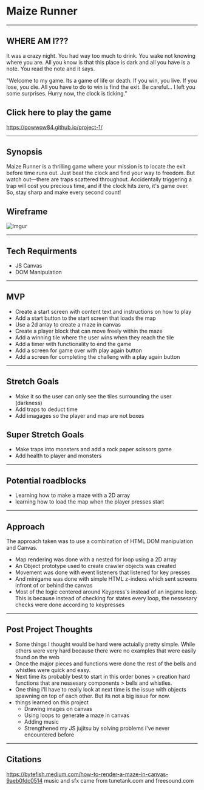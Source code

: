 # Maize Runner
------------------------------------------------------------------------
## WHERE AM I??? 

It was a crazy night. You had way too much to drink. You wake not knowing where you are. All you know is that this place is dark and all you have is a note. You read the note and it says. 

"Welcome to my game. Its a game of life or death. If you win, you live.  If you lose, you die. All you have to do to win is find the exit. Be careful... I left you some surprises. Hurry now, the clock is ticking."

## Click here to play the game

https://powwow84.github.io/project-1/

------------------------------------------------------------------------
## Synopsis

Maize Runner is a thrilling game where your mission is to locate the exit before time runs out. Just beat the clock and find your way to freedom. But watch out—there are traps scattered throughout. Accidentally triggering a trap will cost you precious time, and if the clock hits zero, it's game over. So, stay sharp and make every second count!

## Wireframe

![Imgur](https://i.imgur.com/k9IzCpR.png)

------------------------------------------------------------------------
## Tech Requirments

* JS Canvas
* DOM Manipulation
------------------------------------------------------------------------
## MVP

* Create a start screen with content text and instructions on how to play
* Add a start button to the start screen that loads the map
* Use a 2d array to create a maze in canvas
* Create a player block that can move freely within the maze
* Add a winning tile where the user wins when they reach the tile
* Add a timer with functionality to end the game
* Add a screen for game over with play again button
* Add a screen for completing the challeng with a play again button

-------------------------------------------------------------------------
## Stretch Goals

* Make it so the user can only see the tiles surrounding the user (darkness)
* Add traps to deduct time
* Add imagages so the player and map are not boxes 

## Super Stretch Goals

* Make traps into monsters and add a rock paper scissors game
* Add health to player and monsters

--------------------------------------------------------------------------
## Potential roadblocks

* Learning how to make a maze with a 2D array
* learning how to load the map when the player presses start

--------------------------------------------------------------------------
## Approach

The approach taken was to use a combination of HTML DOM manipulation and Canvas. 

- Map rendering was done with a nested for loop using a 2D array
- An Object prototype used to create crawler objects was created
- Movement was done with event listeners that listened for key presses
- And minigame was done with simple HTML z-indexs which sent screens infront of or behind the canvas
- Most of the logic centered around Keypress's instead of an ingame loop. This is because instead of checking for states every loop, the nessesary checks were done according to keypresses

---------------------------------------------------------------------------
## Post Project Thoughts

* Some things I thought would be hard were actuially pretty simple. While others were very hard because there were no examples that were easily found on the web
* Once the major pieces and functions were done the rest of the bells and whistles were quick and easy.
* Next time its probably best to start in this order bones > creation hard functions that are nessesary components > bells and whistles.
* One thing i'll have to really look at next time is the issue with objects spawning on top of each other. But its not a big issue for now.
* things learned on this project
    - Drawing images on canvas
    - Using loops to generate a maze in canvas
    - Adding music
    - Strengthened my JS jujitsu by solving problems i've never encountered before

---------------------------------------------------------------------------
## Citations

https://bytefish.medium.com/how-to-render-a-maze-in-canvas-9aeb0fdc0514
music and sfx came from tunetank.com and freesound.com




